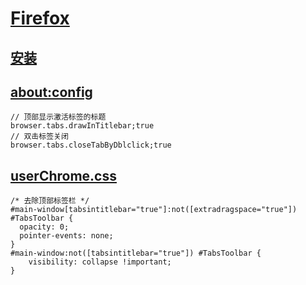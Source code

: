 # [Firefox](https://www.mozilla.org/en-US/firefox/)

## [安装](https://www.mozilla.org/zh-CN/firefox/download/thanks/)

## [about:config](about:config)

```
// 顶部显示激活标签的标题
browser.tabs.drawInTitlebar;true
// 双击标签关闭
browser.tabs.closeTabByDblclick;true
```

## [userChrome.css](https://www.userchrome.org/)

```
/* 去除顶部标签栏 */
#main-window[tabsintitlebar="true"]:not([extradragspace="true"]) #TabsToolbar {
  opacity: 0;
  pointer-events: none;
}
#main-window:not([tabsintitlebar="true"]) #TabsToolbar {
    visibility: collapse !important;
}
```